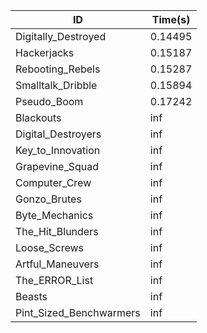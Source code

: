 |ID|Time(s)|
|-|-|
|Digitally_Destroyed|0.14495|
|Hackerjacks|0.15187|
|Rebooting_Rebels|0.15287|
|Smalltalk_Dribble|0.15894|
|Pseudo_Boom|0.17242|
|Blackouts|inf|
|Digital_Destroyers|inf|
|Key_to_Innovation|inf|
|Grapevine_Squad|inf|
|Computer_Crew|inf|
|Gonzo_Brutes|inf|
|Byte_Mechanics|inf|
|The_Hit_Blunders|inf|
|Loose_Screws|inf|
|Artful_Maneuvers|inf|
|The_ERROR_List|inf|
|Beasts|inf|
|Pint_Sized_Benchwarmers|inf|
